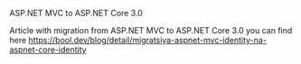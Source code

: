 ASP.NET MVC to ASP.NET Core 3.0

Article with migration from ASP.NET MVC to ASP.NET Core 3.0 you can find here https://bool.dev/blog/detail/migratsiya-aspnet-mvc-identity-na-aspnet-core-identity
